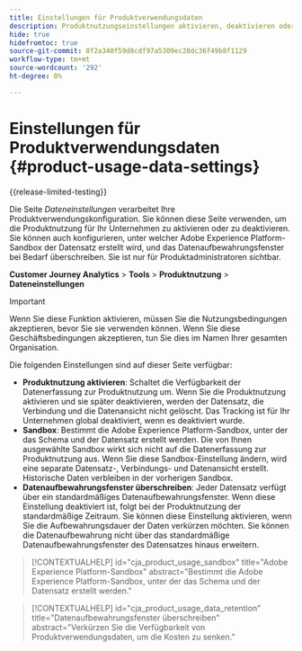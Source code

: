 ```yaml
---
title: Einstellungen für Produktverwendungsdaten
description: Produktnutzungseinstellungen aktivieren, deaktivieren oder konfigurieren.
hide: true
hidefromtoc: true
source-git-commit: 8f2a340f59d8cdf97a5309ec20dc36f49b8f1129
workflow-type: tm+mt
source-wordcount: '292'
ht-degree: 0%

---
```


# Einstellungen für Produktverwendungsdaten {#product-usage-data-settings}

{{release-limited-testing}}

Die Seite _Dateneinstellungen_ verarbeitet Ihre Produktverwendungskonfiguration. Sie können diese Seite verwenden, um die Produktnutzung für Ihr Unternehmen zu aktivieren oder zu deaktivieren. Sie können auch konfigurieren, unter welcher Adobe Experience Platform-Sandbox der Datensatz erstellt wird, und das Datenaufbewahrungsfenster bei Bedarf überschreiben. Sie ist nur für Produktadministratoren sichtbar.

**Customer Journey Analytics** > **Tools** > **Produktnutzung** > **Dateneinstellungen**

>[!IMPORTANT]
>
>Wenn Sie diese Funktion aktivieren, müssen Sie die Nutzungsbedingungen akzeptieren, bevor Sie sie verwenden können. Wenn Sie diese Geschäftsbedingungen akzeptieren, tun Sie dies im Namen Ihrer gesamten Organisation.

Die folgenden Einstellungen sind auf dieser Seite verfügbar:

* **Produktnutzung aktivieren**: Schaltet die Verfügbarkeit der Datenerfassung zur Produktnutzung um. Wenn Sie die Produktnutzung aktivieren und sie später deaktivieren, werden der Datensatz, die Verbindung und die Datenansicht nicht gelöscht. Das Tracking ist für Ihr Unternehmen global deaktiviert, wenn es deaktiviert wurde.
* **Sandbox**: Bestimmt die Adobe Experience Platform-Sandbox, unter der das Schema und der Datensatz erstellt werden. Die von Ihnen ausgewählte Sandbox wirkt sich nicht auf die Datenerfassung zur Produktnutzung aus. Wenn Sie diese Sandbox-Einstellung ändern, wird eine separate Datensatz-, Verbindungs- und Datenansicht erstellt. Historische Daten verbleiben in der vorherigen Sandbox.
* **Datenaufbewahrungsfenster überschreiben**: Jeder Datensatz verfügt über ein standardmäßiges Datenaufbewahrungsfenster. Wenn diese Einstellung deaktiviert ist, folgt bei der Produktnutzung der standardmäßige Zeitraum. Sie können diese Einstellung aktivieren, wenn Sie die Aufbewahrungsdauer der Daten verkürzen möchten. Sie können die Datenaufbewahrung nicht über das standardmäßige Datenaufbewahrungsfenster des Datensatzes hinaus erweitern.

>[!CONTEXTUALHELP]
>id="cja_product_usage_sandbox"
>title="Adobe Experience Platform-Sandbox"
>abstract="Bestimmt die Adobe Experience Platform-Sandbox, unter der das Schema und der Datensatz erstellt werden."

>[!CONTEXTUALHELP]
>id="cja_product_usage_data_retention"
>title="Datenaufbewahrungsfenster überschreiben"
>abstract="Verkürzen Sie die Verfügbarkeit von Produktverwendungsdaten, um die Kosten zu senken."
